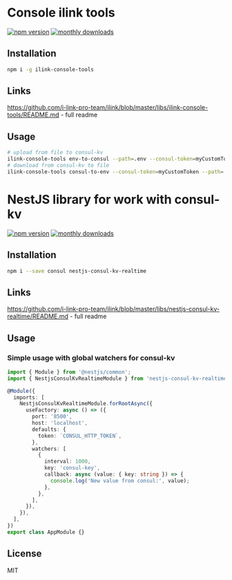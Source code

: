 # Console ilink tools

[![npm version](https://badge.fury.io/js/ilink-console-tools.svg)](https://badge.fury.io/js/ilink-console-tools)
[![monthly downloads](https://badgen.net/npm/dm/ilink-console-tools)](https://www.npmjs.com/package/ilink-console-tools)

## Installation

```bash
npm i -g ilink-console-tools
```

## Links

https://github.com/i-link-pro-team/ilink/blob/master/libs/ilink-console-tools/README.md - full readme

## Usage

```bash
# upload from file to consul-kv
ilink-console-tools env-to-consul --path=.env --consul-token=myCustomToken --consul-host=localhost
# download from consul-kv to file
ilink-console-tools consul-to-env --consul-token=myCustomToken --path=.env --consul-host=localhost
```

# NestJS library for work with consul-kv

[![npm version](https://badge.fury.io/js/nestjs-consul-kv-realtime.svg)](https://badge.fury.io/js/nestjs-consul-kv-realtime)
[![monthly downloads](https://badgen.net/npm/dm/nestjs-consul-kv-realtime)](https://www.npmjs.com/package/nestjs-consul-kv-realtime)

## Installation

```bash
npm i --save consul nestjs-consul-kv-realtime
```

## Links

https://github.com/i-link-pro-team/ilink/blob/master/libs/nestjs-consul-kv-realtime/README.md - full readme

## Usage

### Simple usage with global watchers for consul-kv

```typescript
import { Module } from '@nestjs/common';
import { NestjsConsulKvRealtimeModule } from 'nestjs-consul-kv-realtime';

@Module({
  imports: [
    NestjsConsulKvRealtimeModule.forRootAsync({
      useFactory: async () => ({
        port: '8500',
        host: 'localhost',
        defaults: {
          token: `CONSUL_HTTP_TOKEN`,
        },
        watchers: [
          {
            interval: 1000,
            key: 'consul-key',
            callback: async (value: { key: string }) => {
              console.log('New value from consul:', value);
            },
          },
        ],
      }),
    }),
  ],
})
export class AppModule {}
```

## License

MIT
